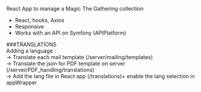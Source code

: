 React App to manage a Magic The Gathering collection

- React, hooks, Axios
- Responsive
- Works with an API on Symfony (APIPlatform)

###TRANSLATIONS<br/>
Adding a language :<br/>
-> Translate each mail template (/server/mailing/templates)<br/>
-> Translate the json for PDF template on server (/server/PDF_handling/translations)<br/>
-> Add the lang file in React app (/translations)+ enable the lang selection in appWrapper<br/>
